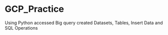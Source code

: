 # GCP_Practice
Using Python accessed Big query created Datasets, Tables, Insert Data and SQL Operations
